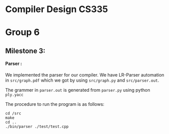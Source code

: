 # Compiler Design CS335
# Group 6
## Milestone 3:

#### Parser :


We implemented the parser for our compiler. We have LR-Parser automation in `src/graph.pdf` which we got by using `src/graph.py`   and `src/parser.out`. 

The grammer in `parser.out` is generated from `parser.py` using  python `ply.yacc` 


The procedure to run the program is as follows:

```
cd /src
make
cd ..
./bin/parser ./test/test.cpp
```
